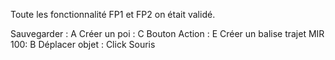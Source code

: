 Toute les fonctionnalité FP1 et FP2 on était validé.

Sauvegarder : A
Créer un poi : C
Bouton Action : E
Créer un balise trajet MIR 100: B
Déplacer objet : Click Souris 